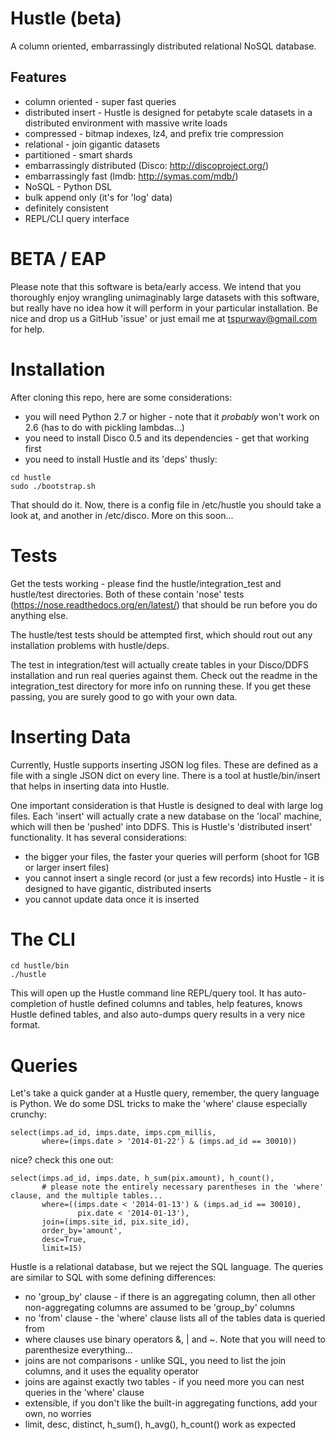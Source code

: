 Hustle (beta)
=============

A column oriented, embarrassingly distributed relational NoSQL database.

Features
--------

* column oriented - super fast queries
* distributed insert - Hustle is designed for petabyte scale datasets in a distributed environment with massive write loads
* compressed - bitmap indexes, lz4, and prefix trie compression
* relational - join gigantic datasets
* partitioned - smart shards
* embarrassingly distributed (Disco: http://discoproject.org/)
* embarrassingly fast (lmdb:  http://symas.com/mdb/)
* NoSQL - Python DSL
* bulk append only (it's for 'log' data)
* definitely consistent
* REPL/CLI query interface

BETA / EAP
==========

Please note that this software is beta/early access.  We intend that you thoroughly enjoy wrangling unimaginably large datasets with this software, but really have no idea how it will perform in your particular installation.  Be nice and drop us a GitHub 'issue' or just email me at tspurway@gmail.com for help.

Installation
============

After cloning this repo, here are some considerations:

* you will need Python 2.7 or higher - note that it *probably* won't work on 2.6 (has to do with pickling lambdas...)
* you need to install Disco 0.5 and its dependencies - get that working first
* you need to install Hustle and its 'deps' thusly:

```
cd hustle
sudo ./bootstrap.sh
```

That should do it.  Now, there is a config file in /etc/hustle you should take a look at, and another in /etc/disco.  More on this soon...

Tests
=====

Get the tests working - please find the hustle/integration_test and hustle/test directories.  Both of these  contain 'nose' tests (https://nose.readthedocs.org/en/latest/) that should be run before you do anything else.

The hustle/test tests should be attempted first, which should rout out any installation problems with hustle/deps.

The test in integration/test will actually create tables in your Disco/DDFS installation and run real queries against them.  Check out the readme in the integration_test directory for more info on running these.  If you get these passing, you are surely good to go with your own data.


Inserting Data
==============

Currently, Hustle supports inserting JSON log files.  These are defined as a file with a single JSON dict on every line.  There is a tool at hustle/bin/insert that helps in inserting data into Hustle.

One important consideration is that Hustle is designed to deal with large log files.  Each 'insert' will actually crate a new database on the 'local' machine, which will then be 'pushed' into DDFS.  This is Hustle's 'distributed insert' functionality.  It has several considerations:

*  the bigger your files, the faster your queries will perform (shoot for 1GB or larger insert files)
*  you cannot insert a single record (or just a few records) into Hustle - it is designed to have gigantic, distributed inserts
*  you cannot update data once it is inserted


The CLI
=======

```
cd hustle/bin
./hustle
```

This will open up the Hustle command line REPL/query tool.  It has auto-completion of hustle defined columns and tables, help features, knows Hustle defined tables, and also auto-dumps query results in a very nice format.


Queries
=======

Let's take a quick gander at a Hustle query, remember, the query language is Python.  We do some DSL tricks to make the 'where' clause especially crunchy:

```
select(imps.ad_id, imps.date, imps.cpm_millis,
       where=(imps.date > '2014-01-22') & (imps.ad_id == 30010))
```

nice?  check this one out:

```
select(imps.ad_id, imps.date, h_sum(pix.amount), h_count(),
       # please note the entirely necessary parentheses in the 'where' clause, and the multiple tables...
       where=((imps.date < '2014-01-13') & (imps.ad_id == 30010),
               pix.date < '2014-01-13'),
       join=(imps.site_id, pix.site_id),
       order_by='amount',
       desc=True,
       limit=15)
```

Hustle is a relational database, but we reject the SQL language.  The queries are similar to SQL with some defining differences:

* no 'group_by' clause - if there is an aggregating column, then all other non-aggregating columns are assumed to be 'group_by' columns
* no 'from' clause - the 'where' clause lists all of the tables data is queried from
* where clauses use binary operators &, | and ~.  Note that you will need to parenthesize everything...
* joins are not comparisons - unlike SQL, you need to list the join columns, and it uses the equality operator
* joins are against exactly two tables - if you need more you can nest queries in the 'where' clause
* extensible, if you don't like the built-in aggregating functions, add your own, no worries
* limit, desc, distinct, h_sum(), h_avg(), h_count() work as expected

